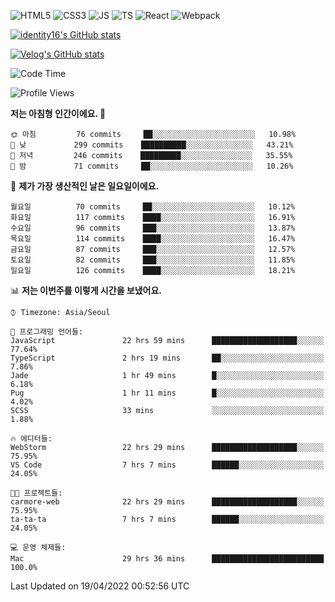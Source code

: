 ![HTML5](https://img.shields.io/badge/html5-E34F26?style=for-the-badge&logo=html5&logoColor=white)
![CSS3](https://img.shields.io/badge/css3-1572B6?style=for-the-badge&logo=css3&logoColor=white)
![JS](https://img.shields.io/badge/javascript-F7DF1E?style=for-the-badge&logo=javascript&logoColor=black)
![TS](https://img.shields.io/badge/typescript-3178C6?style=for-the-badge&logo=typescript&logoColor=white)
![React](https://img.shields.io/badge/react-61DAFB?style=for-the-badge&logo=javascript&logoColor=black)
![Webpack](https://img.shields.io/badge/webpack-8DD6F9?style=for-the-badge&logo=webpack&logoColor=black)

[![identity16's GitHub stats](https://github-readme-stats.vercel.app/api?username=identity16&theme=graywhite&show_icons=true)](https://github.com/anuraghazra/github-readme-stats)

[![Velog's GitHub stats](https://velog-readme-stats.vercel.app/api?name=identity16)](https://velog-readme-stats.vercel.app/api/redirect?name=identity16)

<!--START_SECTION:waka-->
![Code Time](http://img.shields.io/badge/Code%20Time-29%20hrs%2055%20mins-blue)

![Profile Views](http://img.shields.io/badge/Profile%20Views-274-blue)

**저는 아침형 인간이에요. 🐤** 

```text
🌞 아침         76 commits     ██░░░░░░░░░░░░░░░░░░░░░░░   10.98% 
🌆 낮　         299 commits    ██████████░░░░░░░░░░░░░░░   43.21% 
🌃 저녁         246 commits    █████████░░░░░░░░░░░░░░░░   35.55% 
🌙 밤　         71 commits     ██░░░░░░░░░░░░░░░░░░░░░░░   10.26%

```
📅 **제가 가장 생산적인 날은 일요일이에요.** 

```text
월요일          70 commits     ██░░░░░░░░░░░░░░░░░░░░░░░   10.12% 
화요일          117 commits    ████░░░░░░░░░░░░░░░░░░░░░   16.91% 
수요일          96 commits     ███░░░░░░░░░░░░░░░░░░░░░░   13.87% 
목요일          114 commits    ████░░░░░░░░░░░░░░░░░░░░░   16.47% 
금요일          87 commits     ███░░░░░░░░░░░░░░░░░░░░░░   12.57% 
토요일          82 commits     ███░░░░░░░░░░░░░░░░░░░░░░   11.85% 
일요일          126 commits    ████░░░░░░░░░░░░░░░░░░░░░   18.21%

```


📊 **저는 이번주를 이렇게 시간을 보냈어요.** 

```text
⌚︎ Timezone: Asia/Seoul

💬 프로그래밍 언어들: 
JavaScript               22 hrs 59 mins      ███████████████████░░░░░░   77.64% 
TypeScript               2 hrs 19 mins       ██░░░░░░░░░░░░░░░░░░░░░░░   7.86% 
Jade                     1 hr 49 mins        █░░░░░░░░░░░░░░░░░░░░░░░░   6.18% 
Pug                      1 hr 11 mins        █░░░░░░░░░░░░░░░░░░░░░░░░   4.02% 
SCSS                     33 mins             ░░░░░░░░░░░░░░░░░░░░░░░░░   1.88%

🔥 에디터들: 
WebStorm                 22 hrs 29 mins      ███████████████████░░░░░░   75.95% 
VS Code                  7 hrs 7 mins        ██████░░░░░░░░░░░░░░░░░░░   24.05%

🐱‍💻 프로젝트들: 
carmore-web              22 hrs 29 mins      ███████████████████░░░░░░   75.95% 
ta-ta-ta                 7 hrs 7 mins        ██████░░░░░░░░░░░░░░░░░░░   24.05%

💻 운영 체제들: 
Mac                      29 hrs 36 mins      █████████████████████████   100.0%

```


 Last Updated on 19/04/2022 00:52:56 UTC
<!--END_SECTION:waka-->
